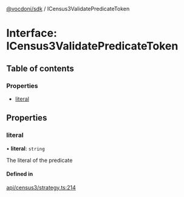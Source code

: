 [@vocdoni/sdk](/sdk) / ICensus3ValidatePredicateToken

# Interface: ICensus3ValidatePredicateToken

## Table of contents

### Properties

- [literal](ICensus3ValidatePredicateToken#literal)

## Properties

### literal

• **literal**: `string`

The literal of the predicate

#### Defined in

[api/census3/strategy.ts:214](https://github.com/vocdoni/vocdoni-sdk/blob/9c64446/src/api/census3/strategy.ts#L214)
